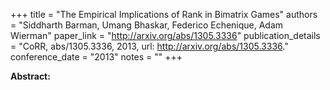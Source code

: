 +++
title = "The Empirical Implications of Rank in Bimatrix Games"
authors = "Siddharth Barman, Umang Bhaskar, Federico Echenique, Adam Wierman"
paper_link = "http://arxiv.org/abs/1305.3336"
publication_details = "CoRR, abs/1305.3336, 2013, url: <a href='http://arxiv.org/abs/1305.3336' target='_blank'>http://arxiv.org/abs/1305.3336</a>."
conference_date = "2013"
notes = ""
+++

<b>Abstract:</b>
